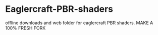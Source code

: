 # Eaglercraft-PBR-shaders
offline downloads and web folder for eaglercraft PBR shaders. MAKE A 100% FRESH FORK
